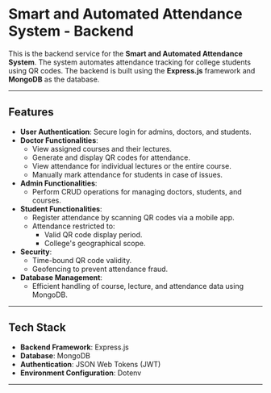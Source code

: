 # Smart and Automated Attendance System - Backend

This is the backend service for the **Smart and Automated Attendance System**. The system automates attendance tracking for college students using QR codes. The backend is built using the **Express.js** framework and **MongoDB** as the database.

---

## Features

- **User Authentication**: Secure login for admins, doctors, and students.
- **Doctor Functionalities**:
  - View assigned courses and their lectures.
  - Generate and display QR codes for attendance.
  - View attendance for individual lectures or the entire course.
  - Manually mark attendance for students in case of issues.
- **Admin Functionalities**:
  - Perform CRUD operations for managing doctors, students, and courses.
- **Student Functionalities**:
  - Register attendance by scanning QR codes via a mobile app.
  - Attendance restricted to:
    - Valid QR code display period.
    - College's geographical scope.
- **Security**:
  - Time-bound QR code validity.
  - Geofencing to prevent attendance fraud.
- **Database Management**:
  - Efficient handling of course, lecture, and attendance data using MongoDB.

---

## Tech Stack

- **Backend Framework**: Express.js
- **Database**: MongoDB
- **Authentication**: JSON Web Tokens (JWT)
- **Environment Configuration**: Dotenv

---
